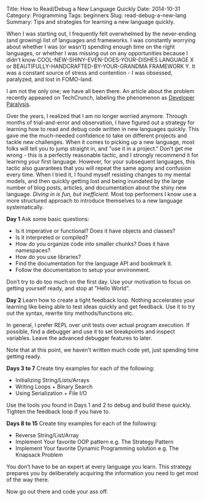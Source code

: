 Title: How to Read/Debug a New Language Quickly
Date: 2014-10-31
Category: Programming
Tags: beginners
Slug: read-debug-a-new-lang
Summary: Tips and strategies for learning a new language quickly.

When I was starting out, I frequently felt overwhelmed by the never-ending (and
growing) list of languages and frameworks. I was constantly worrying about
whether I was (or wasn’t) spending enough time on the right languages, or
whether I was missing out on any opportunities because I didn’t know
COOL-NEW-SHINY-EVEN-DOES-YOUR-DISHES LANGUAGE X or
BEAUTIFULLY-HANDCRAFTED-BY-YOUR-GRANDMA FRAMEWORK Y. It was a constant source
of stress and contention - I was obsessed, paralyzed, and lost in FOMO-land.

I am not the only one; we have all been there. An article about the problem
recently appeared on TechCrunch, labeling the phenomenon as [Developer
Paralysis](http://techcrunch.com/2014/10/18/you-too-may-be-a-victim-of-developaralysis/).

Over the years, I realized that I am no longer worried anymore. Through months
of trial-and-error and observation, I have figured out a strategy for learning
how to read and debug code written in new languages quickly. This gave me the
much-needed confidence to take on different projects and tackle new challenges.
When it comes to picking up a new language, most folks will tell you to jump
straight in, and "use it in a project." Don’t get me wrong - this is a
perfectly reasonable tactic, and I strongly recommend it for learning your
first language. However, for your subsequent languages, this tactic also
guarantees that you will repeat the same agony and confusion every time. When I
tried it, I found myself resisting changes to my mental models, and then
quickly getting lost and being inundated by the large number of blog posts,
articles, and documentation about the shiny new language. *Diving in is fun,
but inefficient.* Most top performers I know use a more structured approach to
introduce themselves to a new language systematically.

**Day 1** Ask some basic questions:

- Is it imperative or functional? Does it have objects and classes?
- Is it interpreted or compiled?
- How do you organize code into smaller chunks? Does it have namespaces?
- How do you use libraries?
- Find the documentation for the language API and bookmark it.
- Follow the documentation to setup your environment.

Don’t try to do too much on the first day. Use your motivation to focus on
getting yourself ready, and stop at "Hello World".

**Day 2** Learn how to create a tight feedback loop. Nothing accelerates your
learning like being able to test ideas quickly and get feedback. Use it to try
out the syntax, rewrite tiny methods/functions etc.

In general, I prefer REPL over unit tests over actual program execution. If
possible, find a debugger and use it to set breakpoints and inspect variables.
Leave the advanced debugger features to later.

Note that at this point, we haven’t written much code yet, just spending time
getting ready.

**Days 3 to 7** Create tiny examples for each of the following:

- Initializing String/Lists/Arrays
- Writing Loops + Binary Search
- Using Serialization + File I/O

Use the tools you found in Days 1 and 2 to debug and build these quickly.
Tighten the feedback loop if you have to.

**Days 8 to 15** Create tiny examples for each of the following:

- Reverse String/List/Array
- Implement Your favorite OOP pattern e.g. The Strategy Pattern
- Implement Your favorite Dynamic Programming solution e.g. The Knapsack Problem

You don’t have to be an expert at every language you learn. This strategy
prepares you by deliberately acquiring the information you need to get most of
the way there.

Now go out there and code your ass off.
